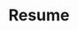 ---
type: cv
active: true
icon: bx bx-file-blank

# Display name
title: Resume

# CV related information
cv:
  summary: ""
  setup:
    # defines the columns of the section
    - category: experience
      title: "Experience"
      columnwidth: 8
      icon: "fa-solid fa-suitcase"
    - category: education
      title: "Education"
      columnwidth: 4
      icon: "fa-solid fa-graduation-cap"
  experience:
  - title: Astrophysicist | Senior Data Scientist
    where: Max Planck Institute for Astronomy, Germany
    date: "2021 - Present"
    description: |
      * Building the data science department at MPIA
      * Supports MPIA scientists to carry out novel, cutting-edge research
      * Solidify foundational hacking & coding skills
      * Provide a space to explore and develop data science skills
      * Networking, outside presence and broader impact
      * Tenure position
    keywords: C++, Python, Java, IntelliJ Idea, Eclipse, HPC, Machine Learning, project management, databases
  - title: Postdoc | Gaia & 4MOST unit manager
    where: Max Planck Institute for Astronomy, Germany
    date: "2014 - 2021"
    description: |
      * Leading validation of astrophysical parameter in the Gaia consortium (Coordination Unit 8).
      * Consulting on the Gaia classification and spectral analysis development – DSC & GSP-Phot sofware.
      * Leading the spectral classification unit and pipeline for the 4MOST observations.
      * Initiating and developing the 4MOST classificaiton pipeline - 4CP.
    keywords: Python, Java, C++, IntelliJ Idea, Eclipse, HPC, Machine Learning, project management, databases
  - title: Postdoc | Semi-resolved populations in galaxies
    where: University of Washington, WA, USA
    date: "2011 - 2014"
    description: |
      * Coordinating development of new inference methods for star and cluster formation histories.
      * Consulting on probabilistic analysis of stellar populations, initial mass function & extinction.
      * Leading the spectral classification unit and pipeline for the 4MOST observations.
      * Leading computing resources transitions to national cluster (XSEDE) and Amazon Cloud.
      * Co-leading the developement of the Bayesian Extinction and Stellar Tool - <a href="https://github.com/BEAST-Fitting/beast" target="_blank"><i class="fab fa-github big-icon"></i>BEAST</a>.
      * Leading the development of the photometric tool <a href="https://github.com/mfouesneau/pyphot" target="_blank"><i class="fab fa-github big-icon"></i>PyPhot</a>.
      * Consulting on "the Andromeda Project" Zooniverse platform - <a href="https://www.zooniverse.org/projects/zooniverse/andromeda-project" target="_blank">andromeda-project</a>.
    keywords: Python, C++, Database, SQL, HPC, Cloud Computing, Citizen Science, Probabilistic Modeling
  education:
    - title: PhD in Astrophysics
      where: University of Strasbourg, France
      date: 2010
      keywords: Python, Probabilistic Modeling, Forward modeling
      description: |
        "Study of stellar cluster populations in galaxies, a Bayesian approach" [manuscript](http://mfouesneau.github.io/static/docs/PhD_Manuscript.pdf)
    - title: Master degree in Astrophysics
      where: University of Strasbourg, France
      date: 2007
      keywords: Databases, Time series, Python, Probabilistic Modeling, Forward modeling, compact objects, high energy, galactic evolution
      description: |
        Master project with Matthew Ashby and Joseph Hora at CfA - Harvard Smithonian on temporal analysis in the Spitzer's "IRAC calibration field" (IRACCF)".
    - title: Engineer degree in Fundamental physics, simulations & signal processing
      where: Télécom Physique Strasbourg, France
      date: 2007
      keywords: Fundamental physics, Signal processing, Parallel computing, ddatabases, Engineering, Simulations
      description: ""
---